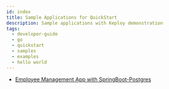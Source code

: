 ```yaml
---
id: index
title: Sample Applications for QuickStart
description: Sample applications with Keploy demonstration
tags:
  - developer-guide
  - go
  - quickstart
  - samples
  - examples
  - hello world
---
```


- [Employee Management App with SpringBoot-Postgres](/docs/java/quickstart/spring-sql)